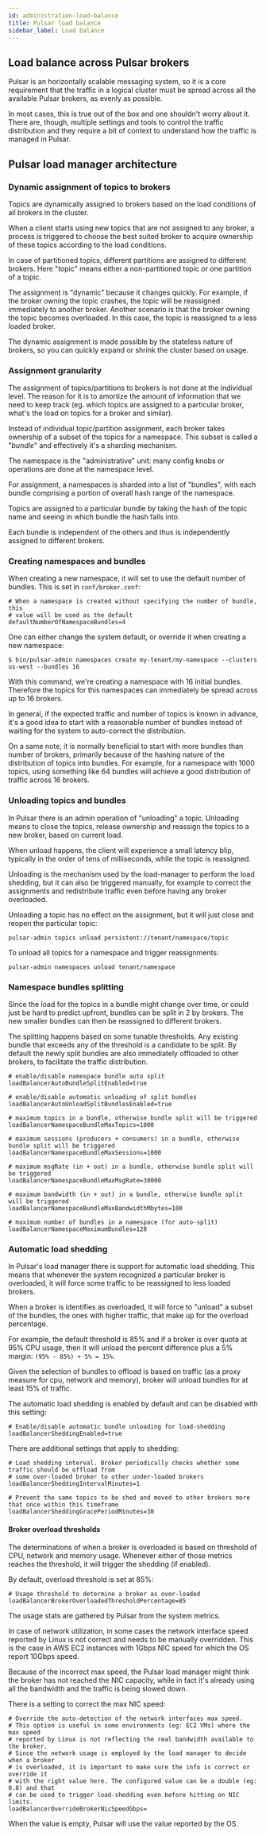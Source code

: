 ```yaml
---
id: administration-load-balance
title: Pulsar load balance
sidebar_label: Load balance
---
```


## Load balance across Pulsar brokers

Pulsar is an horizontally scalable messaging system, so it is a core requirement that the traffic
in a logical cluster must be spread across all the available Pulsar brokers, as evenly as possible.

In most cases, this is true out of the box and one shouldn't worry about it. There are, though,
multiple settings and tools to control the traffic distribution and they require a bit of
context to understand how the traffic is managed in Pulsar.

## Pulsar load manager architecture

### Dynamic assignment of topics to brokers

Topics are dynamically assigned to brokers based on the load conditions of all brokers in the
cluster.

When a client starts using new topics that are not assigned to any broker, a
process is triggered to choose the best suited broker to acquire ownership
of these topics according to the load conditions. 

In case of partitioned topics, different partitions are assigned to different brokers. Here "topic" means either a non-partitioned topic or one partition of a topic.

The assignment is "dynamic" because it changes quickly. For example, if the broker owning
the topic crashes, the topic will be reassigned immediately to another broker. Another scenario is
that the broker owning the topic becomes overloaded. In this case, the topic is
reassigned to a less loaded broker.

The dynamic assignment is made possible by the stateless nature of brokers, so you can 
quickly expand or shrink the cluster based on usage.

### Assignment granularity

The assignment of topics/partitions to brokers is not done at the individual level. The reason for
it is to amortize the amount of information that we need to keep track (eg. which topics are
assigned to a particular broker, what's the load on topics for a broker and similar).

Instead of individual topic/partition assignment, each broker takes ownership of a subset of the
topics for a namespace. This subset is called a "*bundle*" and effectively it's a sharding
mechanism.

The namespace is the "administrative" unit: many config knobs or operations are done at the
namespace level.

For assignment, a namespaces is sharded into a list of "bundles", with each bundle comprising
a portion of overall hash range of the namespace.

Topics are assigned to a particular bundle by taking the hash of the topic name and seeing in which
bundle the hash falls into.

Each bundle is independent of the others and thus is independently assigned to different brokers.

### Creating namespaces and bundles

When creating a new namespace, it will set to use the default number of bundles. This is set in
`conf/broker.conf`:

```properties
# When a namespace is created without specifying the number of bundle, this
# value will be used as the default
defaultNumberOfNamespaceBundles=4
```

One can either change the system default, or override it when creating a new namespace:

```shell
$ bin/pulsar-admin namespaces create my-tenant/my-namespace --clusters us-west --bundles 16
```

With this command, we're creating a namespace with 16 initial bundles. Therefore the topics for
this namespaces can immediately be spread across up to 16 brokers.

In general, if the expected traffic and number of topics is known in advance, it's a good idea to
start with a reasonable number of bundles instead of waiting for the system to auto-correct the
distribution.

On a same note, it is normally beneficial to start with more bundles than number of brokers,
primarily because of the hashing nature of the distribution of topics into bundles. For example,
for a namespace with 1000 topics, using something like 64 bundles will achieve a good distribution
of traffic across 16 brokers.

### Unloading topics and bundles

In Pulsar there is an admin operation of "unloading" a topic. Unloading means to close the topics,
release ownership and reassign the topics to a new broker, based on current load.

When unload happens, the client will experience a small latency blip, typically in the order of
tens of milliseconds, while the topic is reassigned.

Unloading is the mechanism used by the load-manager to perform the load shedding, but it can
also be triggered manually, for example to correct the assignments and redistribute traffic
even before having any broker overloaded.

Unloading a topic has no effect on the assignment, but it will just close and reopen the
particular topic:

```shell
pulsar-admin topics unload persistent://tenant/namespace/topic
```

To unload all topics for a namespace and trigger reassignments:

```shell
pulsar-admin namespaces unload tenant/namespace
```

### Namespace bundles splitting

Since the load for the topics in a bundle might change over time, or could just be hard to predict
upfront, bundles can be split in 2 by brokers. The new smaller bundles can then be reassigned
to different brokers.

The splitting happens based on some tunable thresholds. Any existing bundle that exceeds any
of the threshold is a candidate to be split. By default the newly split bundles are also
immediately offloaded to other brokers, to facilitate the traffic distribution.

```properties
# enable/disable namespace bundle auto split
loadBalancerAutoBundleSplitEnabled=true

# enable/disable automatic unloading of split bundles
loadBalancerAutoUnloadSplitBundlesEnabled=true

# maximum topics in a bundle, otherwise bundle split will be triggered
loadBalancerNamespaceBundleMaxTopics=1000

# maximum sessions (producers + consumers) in a bundle, otherwise bundle split will be triggered
loadBalancerNamespaceBundleMaxSessions=1000

# maximum msgRate (in + out) in a bundle, otherwise bundle split will be triggered
loadBalancerNamespaceBundleMaxMsgRate=30000

# maximum bandwidth (in + out) in a bundle, otherwise bundle split will be triggered
loadBalancerNamespaceBundleMaxBandwidthMbytes=100

# maximum number of bundles in a namespace (for auto-split)
loadBalancerNamespaceMaximumBundles=128
```


### Automatic load shedding

In Pulsar's load manager there is support for automatic load shedding. This means that whenever
the system recognized a particular broker is overloaded, it will force some traffic to be
reassigned to less loaded brokers.

When a broker is identifies as overloaded, it will force to "unload" a subset of the bundles, the
ones with higher traffic, that make up for the overload percentage.

For example, the default threshold is 85% and if a broker is over quota at 95% CPU usage, then
it will unload the percent difference plus a 5% margin: `(95% - 85%) + 5% = 15%`.

Given the selection of bundles to offload is based on traffic (as a proxy measure for cpu, network
and memory), broker will unload bundles for at least 15% of traffic.

The automatic load shedding is enabled by default and can be disabled with this setting:

```properties
# Enable/disable automatic bundle unloading for load-shedding
loadBalancerSheddingEnabled=true
```

There are additional settings that apply to shedding:

```properties
# Load shedding interval. Broker periodically checks whether some traffic should be offload from
# some over-loaded broker to other under-loaded brokers
loadBalancerSheddingIntervalMinutes=1

# Prevent the same topics to be shed and moved to other brokers more that once within this timeframe
loadBalancerSheddingGracePeriodMinutes=30
```

#### Broker overload thresholds

The determinations of when a broker is overloaded is based on threshold of CPU, network and
memory usage. Whenever either of those metrics reaches the threshold, it will trigger the shedding
(if enabled).

By default, overload threshold is set at 85%:

```properties
# Usage threshold to determine a broker as over-loaded
loadBalancerBrokerOverloadedThresholdPercentage=85
```

The usage stats are gathered by Pulsar from the system metrics.

In case of network utilization, in some cases the network interface speed reported by Linux is
not correct and needs to be manually overridden. This is the case in AWS EC2 instances with 1Gbps
NIC speed for which the OS report 10Gbps speed.

Because of the incorrect max speed, the Pulsar load manager might think the broker has not
reached the NIC capacity, while in fact it's already using all the bandwidth and the traffic is
being slowed down.

There is a setting to correct the max NIC speed:

```properties
# Override the auto-detection of the network interfaces max speed.
# This option is useful in some environments (eg: EC2 VMs) where the max speed
# reported by Linux is not reflecting the real bandwidth available to the broker.
# Since the network usage is employed by the load manager to decide when a broker
# is overloaded, it is important to make sure the info is correct or override it
# with the right value here. The configured value can be a double (eg: 0.8) and that
# can be used to trigger load-shedding even before hitting on NIC limits.
loadBalancerOverrideBrokerNicSpeedGbps=
```

When the value is empty, Pulsar will use the value reported by the OS.

